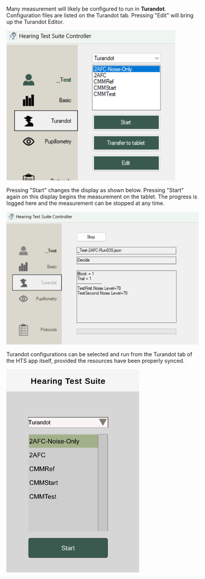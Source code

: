 Many measurement will likely be configured to run in **Turandot**. Configuration files are listed on the Turandot tab. Pressing "Edit" will bring up the Turandot Editor.

![](<images/image(11).png>)

Pressing "Start" changes the display as shown below. Pressing "Start" again on this display begins the measurement on the tablet. The progress is logged here and the measurement can be stopped at any time.

![](<images/image.png>)

Turandot configurations can be selected and run from the Turandot tab of the HTS app itself, provided the resources have been properly synced.

![](<images/image(13).png>)